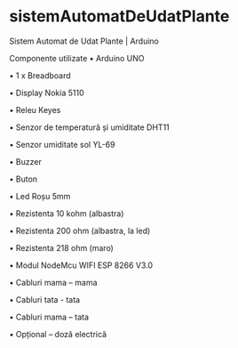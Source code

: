 # sistemAutomatDeUdatPlante
Sistem Automat de Udat Plante | Arduino

Componente utilizate
•	Arduino UNO

•	1 x Breadboard

•	Display Nokia 5110

•	Releu Keyes

•	Senzor de temperatură și umiditate DHT11

•	Senzor umiditate sol YL-69


•	Buzzer

•	Buton

•	Led Roșu 5mm

•	Rezistenta 10 kohm (albastra)

•	Rezistenta 200 ohm (albastra, la led)

•	Rezistenta 218 ohm (maro)

•	Modul NodeMcu WIFI ESP 8266 V3.0

•	Cabluri mama – mama

•	Cabluri tata - tata

•	Cabluri mama – tata

•	Opțional – doză electrică 

